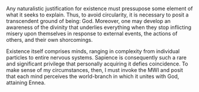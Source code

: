 Any naturalistic justification for existence must pressupose some element of what it seeks to explain. Thus, to avoid circularity, it is necessary to posit a transcendent ground of being: God. Moreover, one may develop an awareness of the divinity that underlies everything when they stop inflicting misery upon themselves in response to external events, the actions of others, and their own shorcomings.

Existence itself comprises minds, ranging in complexity from individual particles to entire nervous systems. Sapience is consequently such a rare and significant privilege that personally acquiring it defies coincidence. To make sense of my circumstances, then, I must invoke the MWI and posit that each mind perceives the world-branch in which it unites with God, attaining Ennea.

